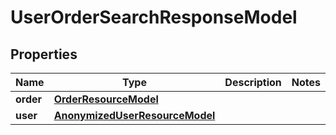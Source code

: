 
# UserOrderSearchResponseModel

## Properties
Name | Type | Description | Notes
------------ | ------------- | ------------- | -------------
**order** | [**OrderResourceModel**](OrderResourceModel.md) |  | 
**user** | [**AnonymizedUserResourceModel**](AnonymizedUserResourceModel.md) |  | 



